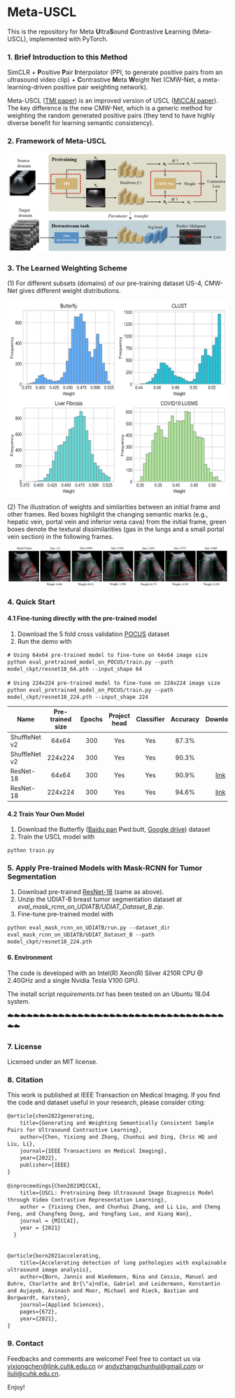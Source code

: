 # Meta-USCL
This is the repository for Meta **U**ltra**S**ound **C**ontrastive **L**earning (Meta-USCL), implemented with PyTorch. 

### 1. Brief Introduction to this Method

SimCLR + **P**ositive **P**air **I**nterpolator (PPI, to generate positive pairs from an ultrasound video clip) + **C**ontrastive **M**eta **W**eight Net (CMW-Net, a meta-learning-driven positive pair weighting network).

Meta-USCL ([TMI paper](https://ieeexplore.ieee.org/abstract/document/9980429)) is an improved version of USCL ([MICCAI paper](https://github.com/983632847/USCL)). The key difference is the new CMW-Net, which is a generic method for weighting the random generated positive pairs (they tend to have highly diverse benefit for learning semantic consistency).


### 2. Framework of Meta-USCL

![Framework](https://github.com/Schuture/Meta-USCL/blob/main/metaUSCL.png)


### 3. The Learned Weighting Scheme

(1) For different subsets (domains) of our pre-training dataset US-4, CMW-Net gives different weight distributions.

<img src="https://github.com/Schuture/Meta-USCL/blob/main/histogram_weight.png" width = "600" height = "450" alt="Weight distribution across different domains" align=center />

(2) The illustration of weights and similarities between an initial frame and other frames. Red boxes highlight the changing semantic marks (e.g., hepatic vein, portal vein and inferior vena cava) from the initial frame, green boxes denote the textural dissimilarities (gas in the lungs and a small portal vein section) in the following frames.

![The relationship between similarity and weight](https://github.com/Schuture/Meta-USCL/blob/main/Sim_vs_weight.png)


### 4. Quick Start

#### 4.1 Fine-tuning directly with the pre-trained model
1. Download the 5 fold cross validation [POCUS](https://drive.google.com/file/d/111lHpStoY_gYMhCQ-Yt95AreDx0G7-2R/view?usp=sharing) dataset
2. Run the demo with
```
# Using 64x64 pre-trained model to fine-tune on 64x64 image size
python eval_pretrained_model_on_POCUS/train.py --path model_ckpt/resnet18_64.pth --input_shape 64

# Using 224x224 pre-trained model to fine-tune on 224x224 image size
python eval_pretrained_model_on_POCUS/train.py --path model_ckpt/resnet18_224.pth --input_shape 224
```

Name | Pre-trained size | Epochs | Project head | Classifier | Accuracy | Download
---  |:---------:|:---------:|:---------:|:---------:|:---------:|:---------:
ShuffleNet v2 | 64x64 | 300 | Yes | Yes | 87.3% |  
ShuffleNet v2 | 224x224 | 300 | Yes | Yes | 90.3% |  
ResNet-18 | 64x64 | 300 | Yes | Yes | 90.9% |  [link](https://drive.google.com/file/d/1yKimuJUwkp3qRirsnIhJtbBv47wPouf7/view?usp=sharing)
ResNet-18 | 224x224 | 300 | Yes | Yes | 94.6% |  [link](https://drive.google.com/file/d/1yKimuJUwkp3qRirsnIhJtbBv47wPouf7/view?usp=sharing)


#### 4.2 Train Your Own Model
1. Download the Butterfly ([Baidu pan](https://pan.baidu.com/s/1tQtDzoditkTft3LMeDfGqw) Pwd:butt, [Google drive](https://drive.google.com/file/d/1zefZInevopumI-VdX6r7Bj-6pj_WILrr/view?usp=sharing)) dataset 
2. Train the USCL model with
```
python train.py
```

### 5. Apply Pre-trained Models with Mask-RCNN for Tumor Segmentation
1. Download pre-trained [ResNet-18](https://drive.google.com/file/d/1yKimuJUwkp3qRirsnIhJtbBv47wPouf7/view?usp=sharing) (same as above).
2. Unzip the UDIAT-B breast tumor segmentation dataset at *eval_mask_rcnn_on_UDIATB/UDIAT_Dataset_B.zip*.
3. Fine-tune pre-trained model with
```
python eval_mask_rcnn_on_UDIATB/run.py --dataset_dir eval_mask_rcnn_on_UDIATB/UDIAT_Dataset_B --path model_ckpt/resnet18_224.pth
```



#### 6. Environment
The code is developed with an Intel(R) Xeon(R) Silver 4210R CPU @ 2.40GHz and a single Nvidia Tesla V100 GPU.

The install script *requirements.txt* has been tested on an Ubuntu 18.04 system.

:cloud::cloud::cloud::cloud::cloud::cloud::cloud::cloud::cloud::cloud::cloud::cloud::cloud::cloud::cloud::cloud::cloud::cloud::cloud::cloud::cloud::cloud::cloud::cloud::cloud::cloud::cloud::cloud::cloud::cloud::cloud::cloud::cloud::cloud::cloud::cloud:


### 7. License

Licensed under an MIT license.


### 8. Citation

This work is published at IEEE Transaction on Medical Imaging. If you find the code and dataset useful in your research, please consider citing:

    @article{chen2022generating,
        title={Generating and Weighting Semantically Consistent Sample Pairs for Ultrasound Contrastive Learning},
        author={Chen, Yixiong and Zhang, Chunhui and Ding, Chris HQ and Liu, Li},
        journal={IEEE Transactions on Medical Imaging},
        year={2022},
        publisher={IEEE}
    }

    @inproceedings{Chen2021MICCAI,
        title={USCL: Pretraining Deep Ultrasound Image Diagnosis Model through Video Contrastive Representation Learning},
        author = {Yixiong Chen, and Chunhui Zhang, and Li Liu, and Cheng Feng, and Changfeng Dong, and Yongfang Luo, and Xiang Wan},
        journal = {MICCAI},
        year = {2021}
      }


    @article{born2021accelerating,
        title={Accelerating detection of lung pathologies with explainable ultrasound image analysis},
        author={Born, Jannis and Wiedemann, Nina and Cossio, Manuel and Buhre, Charlotte and Br{\"a}ndle, Gabriel and Leidermann, Konstantin and Aujayeb, Avinash and Moor, Michael and Rieck, Bastian and Borgwardt, Karsten},
        journal={Applied Sciences},
        pages={672},
        year={2021},
    }


### 9. Contact
Feedbacks and comments are welcome! Feel free to contact us via [yixiongchen@link.cuhk.edu.cn](mailto:yixiongchen@link.cuhk.edu.cn) or [andyzhangchunhui@gmail.com](mailto:andyzhangchunhui@gmail.com) or [liuli@cuhk.edu.cn](mailto:liuli@cuhk.edu.cn).

Enjoy!









